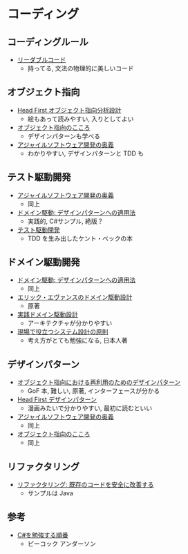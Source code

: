# コーディング

## コーディングルール

- [リーダブルコード](https://www.oreilly.co.jp/books/9784873115658/)
  - 持ってる, 文法の物理的に美しいコード

## オブジェクト指向

- [Head First オブジェクト指向分析設計](https://www.oreilly.co.jp/books/9784873113494/)
  - 絵もあって読みやすい, 入りとしてよい
- [オブジェクト指向のこころ](https://www.maruzen-publishing.co.jp/item/?book_no=294729)
  - デザインパターンも学べる
- [アジャイルソフトウェア開発の奥義](https://www.sbcr.jp/product/4797347784/)
  - わかりやすい, デザインパターンと TDD も

## テスト駆動開発

- [アジャイルソフトウェア開発の奥義](https://www.sbcr.jp/product/4797347784/)
  - 同上
- [ドメイン駆動: デザインパターンへの適用法](https://ndlsearch.ndl.go.jp/books/R100000002-I000009307504)
  - 実践的, C#サンプル, 絶版？
- [テスト駆動開発](https://shop.ohmsha.co.jp/shopdetail/000000004967/)
  - TDD を生み出したケント・ベックの本

## ドメイン駆動開発

- [ドメイン駆動: デザインパターンへの適用法](https://ndlsearch.ndl.go.jp/books/R100000002-I000009307504)
  - 同上
- [エリック・エヴァンスのドメイン駆動設計](https://www.shoeisha.co.jp/book/detail/9784798126708)
  - 原著
- [実践ドメイン駆動設計](https://www.shoeisha.co.jp/book/detail/9784798131610)
  - アーキテクチャが分かりやすい
- [現場で役立つシステム設計の原則](https://gihyo.jp/book/2017/978-4-7741-9087-7)
  - 考え方がとても勉強になる, 日本人著

## デザインパターン

- [オブジェクト指向における再利用のためのデザインパターン](https://www.sbcr.jp/product/4797311126/)
  - GoF 本, 難しい, 原著, インターフェースが分かる
- [Head First デザインパターン](https://www.oreilly.co.jp/books/9784873119762/)
  - 漫画みたいで分かりやすい, 最初に読むといい
- [アジャイルソフトウェア開発の奥義](https://www.sbcr.jp/product/4797347784/)
  - 同上
- [オブジェクト指向のこころ](https://www.maruzen-publishing.co.jp/item/?book_no=294729)
  - 同上

## リファクタリング

- [リファクタリング: 既存のコードを安全に改善する](https://www.ohmsha.co.jp/book/9784274224546/)
  - サンプルは Java

## 参考

- [C#を勉強する順番](https://yayoi-kkjp.udemy.com/course/cs-study7step/)
  - ピーコック アンダーソン
